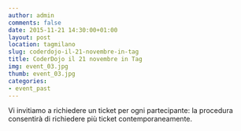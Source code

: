 ```yaml
---
author: admin
comments: false
date: 2015-11-21 14:30:00+01:00
layout: post
location: tagmilano
slug: coderdojo-il-21-novembre-in-tag
title: CoderDojo il 21 novembre in Tag
img: event_03.jpg
thumb: event_03.jpg
categories:
- event_past
---
```


Vi invitiamo a richiedere un ticket per ogni partecipante: la procedura consentirà di richiedere più ticket contemporaneamente.



